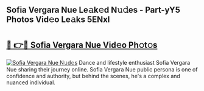 ## Sofia Vergara Nue Le𝚊k𝚎d N𝚞𝚍es - Part-yY5 Photos Vid𝚎o Le𝚊ks 5ENxl

# <h2><a href="http://fb9ro3.evod.top/?m=Sofia+Vergara+Nue">🔗 👉🔴 Sofia Vergara Nue Vid𝚎o Ph𝚘t𝚘s</a></h2>

[![Sofia Vergara Nue N𝚞d𝚎s](https://i.imgur.com/8V9OHl7.gif)](http://fb9ro3.evod.top/?m=Sofia+Vergara+Nue)
Dance and lifestyle enthusiast Sofia Vergara Nue sharing their journey online. Sofia Vergara Nue public persona is one of confidence and authority, but behind the scenes, he's a complex and nuanced individual. 
